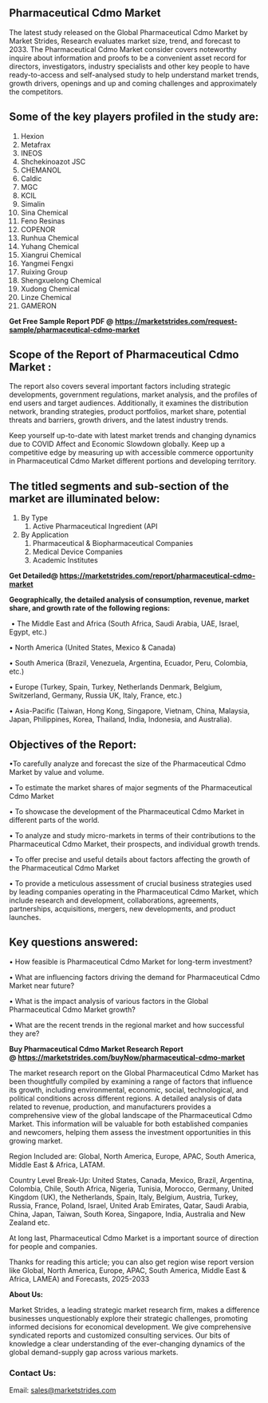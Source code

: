<h2>Pharmaceutical Cdmo Market</h2>
<p>The latest study released on the Global Pharmaceutical Cdmo Market by Market Strides, Research evaluates market size, trend, and forecast to 2033. The Pharmaceutical Cdmo Market consider covers noteworthy inquire about information and proofs to be a convenient asset record for directors, investigators, industry specialists and other key people to have ready-to-access and self-analysed study to help understand market trends, growth drivers, openings and up and coming challenges and approximately the competitors.</p>
<h2>Some of the key players profiled in the study are<strong>: </strong></h2>
<ol>
<li>Hexion</li>
<li>Metafrax</li>
<li>INEOS</li>
<li>Shchekinoazot JSC</li>
<li>CHEMANOL</li>
<li>Caldic</li>
<li>MGC</li>
<li>KCIL</li>
<li>Simalin</li>
<li>Sina Chemical</li>
<li>Feno Resinas</li>
<li>COPENOR</li>
<li>Runhua Chemical</li>
<li>Yuhang Chemical</li>
<li>Xiangrui Chemical</li>
<li>Yangmei Fengxi</li>
<li>Ruixing Group</li>
<li>Shengxuelong Chemical</li>
<li>Xudong Chemical</li>
<li>Linze Chemical</li>
<li>GAMERON</li>
</ol>
<p><strong>Get Free Sample Report PDF @ <a href="https://marketstrides.com/request-sample/pharmaceutical-cdmo-market">https://marketstrides.com/request-sample/pharmaceutical-cdmo-market</a></strong></p>
<h2>Scope of the Report of Pharmaceutical Cdmo Market :</h2>
<p>The report also covers several important factors including strategic developments, government regulations, market analysis, and the profiles of end users and target audiences. Additionally, it examines the distribution network, branding strategies, product portfolios, market share, potential threats and barriers, growth drivers, and the latest industry trends.</p>
<p>Keep yourself up-to-date with latest market trends and changing dynamics due to COVID Affect and Economic Slowdown globally. Keep up a competitive edge by measuring up with accessible commerce opportunity in Pharmaceutical Cdmo Market different portions and developing territory.</p>
<h2>The titled segments and sub-section of the market are illuminated below:</h2>
<ol>
<li>By Type
<ol>
<li>Active Pharmaceutical Ingredient (API</li>
</ol>
</li>
<li>By Application
<ol>
<li>Pharmaceutical &amp; Biopharmaceutical Companies</li>
<li>Medical Device Companies</li>
<li>Academic Institutes</li>
</ol>
</li>
</ol>
<p><strong>Get Detailed@ <a href="https://marketstrides.com/report/pharmaceutical-cdmo-market">https://marketstrides.com/report/pharmaceutical-cdmo-market</a></strong></p>
<p><strong>Geographically, the detailed analysis of consumption, revenue, market share, and growth rate of the following regions:</strong></p>
<p>&nbsp;&bull; The Middle East and Africa (South Africa, Saudi Arabia, UAE, Israel, Egypt, etc.)</p>
<p>&bull; North America (United States, Mexico &amp; Canada)</p>
<p>&bull; South America (Brazil, Venezuela, Argentina, Ecuador, Peru, Colombia, etc.)</p>
<p>&bull; Europe (Turkey, Spain, Turkey, Netherlands Denmark, Belgium, Switzerland, Germany, Russia UK, Italy, France, etc.)</p>
<p>&bull; Asia-Pacific (Taiwan, Hong Kong, Singapore, Vietnam, China, Malaysia, Japan, Philippines, Korea, Thailand, India, Indonesia, and Australia).</p>
<h2>Objectives of the Report:</h2>
<p>&bull;To carefully analyze and forecast the size of the Pharmaceutical Cdmo Market by value and volume.</p>
<p>&bull; To estimate the market shares of major segments of the Pharmaceutical Cdmo Market</p>
<p>&bull; To showcase the development of the Pharmaceutical Cdmo Market in different parts of the world.</p>
<p>&bull; To analyze and study micro-markets in terms of their contributions to the Pharmaceutical Cdmo Market, their prospects, and individual growth trends.</p>
<p>&bull; To offer precise and useful details about factors affecting the growth of the Pharmaceutical Cdmo Market</p>
<p>&bull; To provide a meticulous assessment of crucial business strategies used by leading companies operating in the Pharmaceutical Cdmo Market, which include research and development, collaborations, agreements, partnerships, acquisitions, mergers, new developments, and product launches.</p>
<h2>Key questions answered:</h2>
<p>&bull; How feasible is Pharmaceutical Cdmo Market for long-term investment?</p>
<p>&bull; What are influencing factors driving the demand for Pharmaceutical Cdmo Market near future?</p>
<p>&bull; What is the impact analysis of various factors in the Global Pharmaceutical Cdmo Market growth?</p>
<p>&bull; What are the recent trends in the regional market and how successful they are?</p>
<p><strong>Buy Pharmaceutical Cdmo Market Research Report @&nbsp;<a href="https://marketstrides.com/buyNow/pharmaceutical-cdmo-market">https://marketstrides.com/buyNow/pharmaceutical-cdmo-market</a></strong></p>
<p>The market research report on the Global Pharmaceutical Cdmo Market has been thoughtfully compiled by examining a range of factors that influence its growth, including environmental, economic, social, technological, and political conditions across different regions. A detailed analysis of data related to revenue, production, and manufacturers provides a comprehensive view of the global landscape of the Pharmaceutical Cdmo Market. This information will be valuable for both established companies and newcomers, helping them assess the investment opportunities in this growing market.</p>
<p>Region Included are: Global, North America, Europe, APAC, South America, Middle East &amp; Africa, LATAM.</p>
<p>Country Level Break-Up: United States, Canada, Mexico, Brazil, Argentina, Colombia, Chile, South Africa, Nigeria, Tunisia, Morocco, Germany, United Kingdom (UK), the Netherlands, Spain, Italy, Belgium, Austria, Turkey, Russia, France, Poland, Israel, United Arab Emirates, Qatar, Saudi Arabia, China, Japan, Taiwan, South Korea, Singapore, India, Australia and New Zealand etc.</p>
<p>At long last, Pharmaceutical Cdmo Market is a important source of direction for people and companies.</p>
<p>Thanks for reading this article; you can also get region wise report version like Global, North America, Europe, APAC, South America, Middle East &amp; Africa, LAMEA) and Forecasts, 2025-2033</p>
<p><strong>About Us: </strong></p>
<p>Market Strides, a leading strategic market research firm, makes a difference businesses unquestionably explore their strategic challenges, promoting informed decisions for economical development. We give comprehensive syndicated reports and customized consulting services. Our bits of knowledge a clear understanding of the ever-changing dynamics of the global demand-supply gap across various markets.</p>
<h3>Contact Us:</h3>
<p>Email: <a href="mailto:sales@marketstrides.com">sales@marketstrides.com</a></p>
